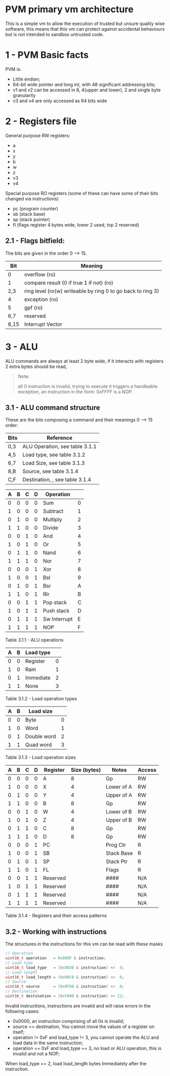 # PVM primary vm architecture
This is a simple vm to allow the execution of trusted but unsure quality wise software,
this means that this vm can protect against accidental behaviours but is not intended to sandbox untrusted code.

# 1 - PVM Basic facts
PVM is:
* Little endian;
* 64-bit wide pointer and long int, with 48 significant addressing bits;
* v1 and v2 can be accessed in 8, 4(upper and lower), 2 and single byte granularity
* v3 and v4 are only accessed as 64 bits wide

# 2 - Registers file
General purpose RW registers:
* a
* x
* y
* b
* w
* z
* v3
* v4

Special purpose RO registers (some of these can have some of their bits changed via instructions)

* pc (program counter)
* sb (stack base)
* sp (stack pointer)
* fl (flags register 4 bytes wide, lower 2 used, top 2 reserved)


## 2.1 - Flags bitfield:
The bits are given in the order 0 --> 15.

| Bit  | Meaning                                                     |
|------|-------------------------------------------------------------|
| 0    | overflow (ro)                                               |
| 1    | compare result (0 if true 1 if not) (ro)                    |
| 2,3  | ring level (ro(w) writeable by ring 0 to go back to ring 3) |
| 4    | exception (ro)                                              |
| 5    | gpf (ro)                                                    |
| 6,7  | reserved                                                    |
| 8,15 | Interrupt Vector                                            |


# 3 - ALU
ALU commands are always at least 2 byte wide, if it interacts with registers 2 extra bytes should be read,

> Note:
> 
> all 0 instruction is invalid, trying to execute it triggers a handleable exception,
> an instruction in the form: 0xFFFF is a NOP.

## 3.1 - ALU command structure
These are the bits composing a command and their meanings 0 --> 15 order:

| Bits | Reference                      |
|------|--------------------------------|
| 0,3  | ALU Operation, see table 3.1.1 |
| 4,5  | Load type, see table 3.1.2     |
| 6,7  | Load Size, see table 3.1.3     |
| 8,B  | Source, see table 3.1.4        |
| C,F  | Destination, , see table 3.1.4 |


| A | B | C | D | Operation    |   |
|---|---|---|---|--------------|---|
| 0 | 0 | 0 | 0 | Sum          | 0 |
| 1 | 0 | 0 | 0 | Subtract     | 1 |
| 0 | 1 | 0 | 0 | Multiply     | 2 |
| 1 | 1 | 0 | 0 | Divide       | 3 |
| 0 | 0 | 1 | 0 | And          | 4 |
| 1 | 0 | 1 | 0 | Or           | 5 |
| 0 | 1 | 1 | 0 | Nand         | 6 |
| 1 | 1 | 1 | 0 | Nor          | 7 |
| 0 | 0 | 0 | 1 | Xor          | 8 |
| 1 | 0 | 0 | 1 | Bsl          | 9 |
| 0 | 1 | 0 | 1 | Bsr          | A |
| 1 | 1 | 0 | 1 | Rlr          | B |
| 0 | 0 | 1 | 1 | Pop stack    | C |
| 1 | 0 | 1 | 1 | Push stack   | D |
| 0 | 1 | 1 | 1 | Sw Interrupt | E |
| 1 | 1 | 1 | 1 | NOP          | F |
Table 3.1.1 - ALU operations

| A | B | Load type |   |
|---|---|-----------|---|
| 0 | 0 | Register  | 0 |
| 1 | 0 | Ram       | 1 |
| 0 | 1 | Immediate | 2 |
| 1 | 1 | None      | 3 |
Table 3.1.2 - Load operation types

| A | B | Load size   |   |
|---|---|-------------|---|
| 0 | 0 | Byte        | 0 |
| 1 | 0 | Word        | 1 |
| 0 | 1 | Double word | 2 |
| 1 | 1 | Quad word   | 3 |
Table 3.1.3 - Load operation sizes

| A | B | C | D | Register | Size (bytes) | Notes      | Access |
|---|---|---|---|----------|--------------|------------|--------|
| 0 | 0 | 0 | 0 | A        | 8            | Gp         | RW     |
| 1 | 0 | 0 | 0 | X        | 4            | Lower of A | RW     |
| 0 | 1 | 0 | 0 | Y        | 4            | Upper of A | RW     |
| 1 | 1 | 0 | 0 | B        | 8            | Gp         | RW     |
| 0 | 0 | 1 | 0 | W        | 4            | Lower of B | RW     |
| 1 | 0 | 1 | 0 | Z        | 4            | Upper of B | RW     |
| 0 | 1 | 1 | 0 | C        | 8            | Gp         | RW     |
| 1 | 1 | 1 | 0 | D        | 8            | Gp         | RW     |
| 0 | 0 | 0 | 1 | PC       |              | Prog Ctr   | R      |
| 1 | 0 | 0 | 1 | SB       |              | Stack Base | R      |
| 0 | 1 | 0 | 1 | SP       |              | Stack Ptr  | R      |
| 1 | 1 | 0 | 1 | FL       |              | Flags      | R      |
| 0 | 0 | 1 | 1 | Reserved |              | ####       | N/A    |
| 1 | 0 | 1 | 1 | Reserved |              | ####       | N/A    |
| 0 | 1 | 1 | 1 | Reserved |              | ####       | N/A    |
| 1 | 1 | 1 | 1 | Reserved |              | ####       | N/A    |
Table 3.1.4 - Registers and their access patterns


## 3.2 - Working with instructions
The structures in the instructions for this vm can be read with these masks
```c
// Operation
uint16_t operation   = 0x000F & instruction;
// Load type
uint16_t load_type   = (0x0030 & instruction) <<  4;
// Load lenght
uint16_t load_length = (0x00C0 & instruction) <<  6;
// Source
uint16_t source      = (0x0F00 & instruction) <<  8;
// Destination
uint16_t destination = (0xF000 & instruction) << 12;
```

Invalid instructions, instructions are invalid and will raise errors in the following cases:
* 0x0000, an instruction comprising of all 0s is invalid;
* source == destination, You cannot move the values of a register on itself;
* operation != 0xF and load_type != 3, you cannot operate the ALU and load data in the same instruction;
* operation == 0xF and load_type == 3, no load or ALU operation, this is invalid and not a NOP;

When load_type == 2, load load_length bytes Immediately after the instruction.

